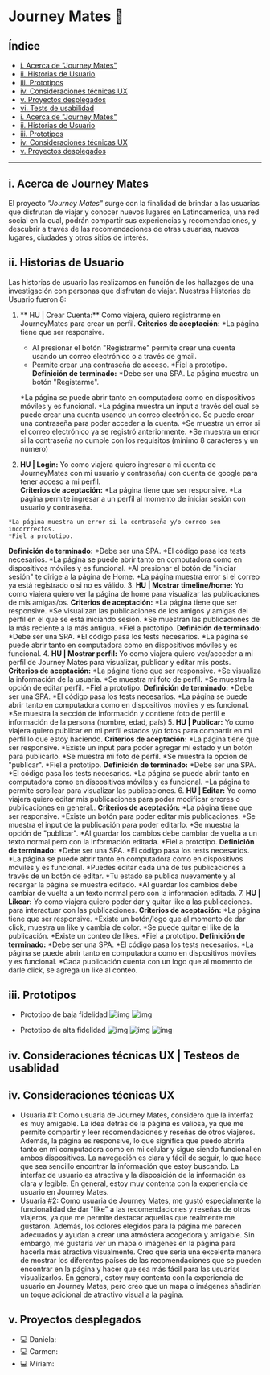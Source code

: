 # Journey Mates 🛫
## Índice

* [i. Acerca de "Journey Mates"](#1-acerca-de-Journey_Mates)
* [ii. Historias de Usuario](#2-historias-de-usuario)
* [iii. Prototipos](#3-prototipos)
* [iv. Consideraciones técnicas UX](#4-consideraciones-tecnicas-UX)
* [v. Proyectos desplegados](#4-consideraciones-generales)
* [vi. Tests de usabilidad](#v-listado-de-problemas-que-detectaste-a-través-de-tests-de-usabilidad)
* [i. Acerca de "Journey Mates"](#i-acerca-de-Journey-Mates)
* [ii. Historias de Usuario](#ii-historias-de-usuario)
* [iii. Prototipos](#iii-prototipos)
* [iv. Consideraciones técnicas UX](#iv-consideraciones-tecnicas-UX)
* [v. Proyectos desplegados](#v-proyectos-desplegados)


***

## i. Acerca de Journey Mates
El proyecto _"Journey Mates"_ surge con la finalidad de brindar a las usuarias que disfrutan de viajar y conocer nuevos lugares en Latinoamerica, una red social en la cual, podrán compartir sus experiencias y recomendaciones, y descubrir a través de las recomendaciones de otras usuarias, nuevos lugares, ciudades y otros sitios de interés. 
## ii. Historias de Usuario
Las historias de usuario las realizamos en función de los hallazgos de una investigación con personas que disfrutan de viajar.
Nuestras Historias de Usuario fueron 8:
1. ** HU | Crear Cuenta:** Como viajera, quiero registrarme en JourneyMates para crear un perfil.
**Criterios de aceptación:** 
    *La página tiene que ser responsive.
    * Al presionar el botón "Registrarme" permite crear una cuenta usando un correo electrónico o a través de gmail.
    * Permite crear una contraseña de acceso.
    *Fiel a prototipo.
**Definición de terminado:**
    *Debe ser una SPA.
    La página muestra un botón "Registarme".
    
    *La página se puede abrir tanto en computadora como en dispositivos móviles y es funcional.
    *La página muestra un input a través del cual se puede crear una cuenta usando un correo electrónico.
    Se puede crear una contraseña para poder acceder a la cuenta.
    *Se muestra un error si el correo electrónico ya se registró anteriormente.
    *Se muestra un error si la contraseña no cumple con los requisitos (mínimo 8 caracteres y un número)
  2. **HU | Login:** Yo como viajera quiero ingresar a mi cuenta de JourneyMates con mi usuario y contraseña/ con cuenta de google para tener acceso a mi perfil.  
**Criterios de aceptación:** 
    *La página tiene que ser responsive.
    *La página permite ingresar a un perfil al momento de iniciar sesión con usuario y contraseña.
    
    *La página muestra un error si la contraseña y/o correo son incorrrectos.
    *Fiel a prototipo.   
**Definición de terminado:**
    *Debe ser una SPA.
    *El código pasa los tests necesarios.
    *La página se puede abrir tanto en computadora como en dispositivos móviles y es funcional.
    *Al presionar el botón de "iniciar sesión" te dirige a la página de Home.
    *La página muestra error si el correo ya está registrado o si no es válido.
3. **HU | Mostrar timeline/home:** Yo como viajera quiero ver la página de home para visualizar las publicaciones de mis amigas/os.
**Criterios de aceptación:** 
    *La página tiene que ser responsive.
    *Se visualizan las publicaciones de los amigos y amigas del perfil en el que se está iniciando sesión.
    *Se muestran las publicaciones de la más reciente a la más antigua.
    *Fiel a prototipo.
**Definición de terminado:**
    *Debe ser una SPA.
    *El código pasa los tests necesarios.
    *La página se puede abrir tanto en computadora como en dispositivos móviles y es funcional.
4. **HU | Mostrar perfil:** Yo como viajera quiero ver/acceder a mi perfil de Journey Mates para visualizar, publicar y editar mis posts.
**Criterios de aceptación:** 
    *La página tiene que ser responsive.
    *Se visualiza la información de la usuaria.
    *Se muestra mi foto de perfil.
    *Se muestra la opción de editar perfil.
    *Fiel a prototipo.
**Definición de terminado:**
    *Debe ser una SPA.
    *El código pasa los tests necesarios.
    *La página se puede abrir tanto en computadora como en dispositivos móviles y es funcional.
    *Se muestra la sección de información y contiene foto de perfil e información de la persona (nombre, edad, país)
5. **HU | Publicar:** Yo como viajera quiero publicar en mi perfil estados y/o fotos 
para compartir en mi perfil lo que estoy haciendo.
**Criterios de aceptación:** 
    *La página tiene que ser responsive.
    *Existe un input para poder agregar mi estado y un botón para publicarlo.
    *Se muestra mi foto de perfil.
    *Se muestra la opción de "publicar".
    *Fiel a prototipo.
**Definición de terminado:**
    *Debe ser una SPA.
    *El código pasa los tests necesarios.
    *La página se puede abrir tanto en computadora como en dispositivos móviles y es funcional.
    *La página te permite scrollear para visualizar las publicaciones.
6. **HU | Editar:** Yo como viajera quiero editar mis publicaciones para poder modificar errores o publicaciones en general..
**Criterios de aceptación:** 
    *La página tiene que ser responsive.
    *Existe un botón para poder editar mis publicaciones.
    *Se muestra el input de la publicación para poder editarlo.
    *Se muestra la opción de "publicar".
    *Al guardar los cambios debe cambiar de vuelta a un texto normal pero con la información editada.
    *Fiel a prototipo.
**Definición de terminado:**
    *Debe ser una SPA.
    *El código pasa los tests necesarios.
    *La página se puede abrir tanto en computadora como en dispositivos móviles y es funcional.
    *Puedes editar cada una de tus publicaciones a través de un botón de editar.
    *Tu estado se publica nuevamente y al recargar la página se muestra editado.
    *Al guardar los cambios debe cambiar de vuelta a un texto normal pero con la información editada.
7. **HU | Likear:** Yo como viajera quiero poder dar y quitar like a las publicaciones. 
para interactuar con las publicaciones.
**Criterios de aceptación:** 
    *La página tiene que ser responsive.
    *Existe un botón/logo que al momento de dar click, muestra un like y cambia de color.
    *Se puede quitar el like de la publicación.
    *Existe un conteo de likes.
    *Fiel a prototipo.
**Definición de terminado:**
    *Debe ser una SPA.
    *El código pasa los tests necesarios.
    *La página se puede abrir tanto en computadora como en dispositivos móviles y es funcional.
    *Cada publicación cuenta con un logo que al momento de darle click, se agrega un like al conteo.
## iii. Prototipos
* Prototipo de baja fidelidad
![img](./src/images/Prototipo%20de%20baja_mobile.JPG)
![img](./src/images/Prototipo%20de%20baja_desktop.JPG)


* Prototipo de alta fidelidad
![img](./src/images/1.png)
![img](./src/images/3.png)
![img](./src/images/4.png)


## iv. Consideraciones técnicas UX | Testeos de usablidad
## iv. Consideraciones técnicas UX

* Usuaria #1:
    Como usuaria de Journey Mates, considero que la interfaz es muy amigable. La idea detrás de la página es valiosa, ya que me permite compartir y leer recomendaciones y reseñas de otros viajeros. Además, la página es responsive, lo que significa que puedo abrirla tanto en mi computadora como en mi celular y sigue siendo funcional en ambos dispositivos. La navegación es clara y fácil de seguir, lo que hace que sea sencillo encontrar la información que estoy buscando. La interfaz de usuario es atractiva y la disposición de la información es clara y legible. En general, estoy muy contenta con la experiencia de usuario en Journey Mates.
* Usuaria #2:
    Como usuaria de Journey Mates, me gustó especialmente la funcionalidad de dar "like" a las recomendaciones y reseñas de otros viajeros, ya que me permite destacar aquellas que realmente me gustaron. Además, los colores elegidos para la página me parecen adecuados y ayudan a crear una atmósfera acogedora y amigable.
    Sin embargo, me gustaría ver un mapa o imágenes en la página para hacerla más atractiva visualmente. Creo que sería una excelente manera de mostrar los diferentes países de las recomendaciones que se pueden encontrar en la página y hacer que sea más fácil para las usuarias visualizarlos. En general, estoy muy contenta con la experiencia de usuario en Journey Mates, pero creo que un mapa o imágenes añadirían un toque adicional de atractivo visual a la página.
## v. Proyectos desplegados
* 💻 Daniela:
* 💻 Carmen: 
* 💻 Miriam:


[def]: ./src/images/2.png